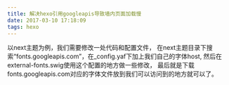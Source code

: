 ```yaml
---
title: 解决hexo引用googleapis导致墙内页面加载慢
date: 2017-03-10 17:18:09
tags: hexo
---
```

  以next主题为例，我们需要修改一处代码和配置文件，
在next主题目录下搜索“fonts.googleapis.com”，在_config.yaf下加上我们自己的字体host,
然后在external-fonts.swig使用这个配置的地方做一些修改，
最后就是下载fonts.googleapis.com对应的字体文件放到我们可以访问到的地方就可以了。  